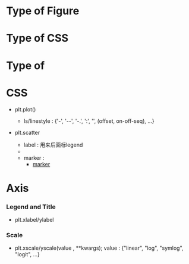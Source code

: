 # Type of Figure


# Type of CSS

# Type of 




# CSS
- plt.plot()
  - ls/linestyle : 	{'-', '--', '-.', ':', '', (offset, on-off-seq), ...}


- plt.scatter
  - label : 用来后面标legend
  - 
  - marker :
    - [marker](img\matplotlib_markers.png)

# Axis 

### Legend and Title
- plt.xlabel/ylabel

### Scale
- plt.xscale/yscale(value , **kwargs); value : {"linear", "log", "symlog", "logit", ...}


